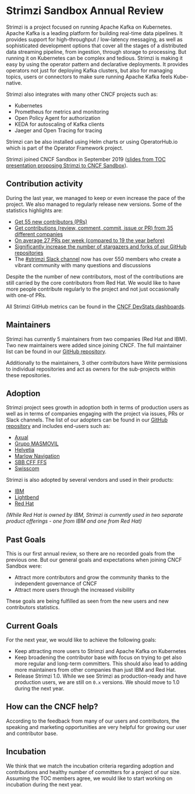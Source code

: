 # Strimzi Sandbox Annual Review

Strimzi is a project focused on running Apache Kafka on Kubernetes. Apache Kafka is a leading platform for building real-time data pipelines. It provides support for high-throughput / low-latency messaging, as well as sophisticated development options that cover all the stages of a distributed data streaming pipeline, from ingestion, through storage to processing. But running it on Kubernetes can be complex and tedious. Strimzi is making it easy by using the operator pattern and declarative deployments. It provides operators not just for deploying Kafka clusters, but also for managing topics, users or connectors to make sure running Apache Kafka feels Kube-native.

Strimzi also integrates with many other CNCF projects such as:
* Kubernetes
* Prometheus for metrics and monitoring
* Open Policy Agent for authorization
* KEDA for autoscaling of Kafka clients
* Jaeger and Open Tracing for tracing

Strimzi can be also installed using Helm charts or using OperatorHub.io which is part of the Operator Framework project.

Strimzi joined CNCF Sandbox in September 2019 ([slides from TOC presentation proposing Strimzi to CNCF Sandbox](https://docs.google.com/presentation/d/1bijEpuwaaa6jR1D5PAjyW731-j6Xc1TFHJuUh_FwwK8/edit#slide=id.g5628e016b1_46_346)).

## Contribution activity

During the last year, we managed to keep or even increase the pace of the project. We also managed to regularly release new versions. Some of the statistics highlights are:
* [Get 55 new contributors (PRs)](https://strimzi.devstats.cncf.io/d/52/new-contributors-table?orgId=1&from=now-1y&to=now)
* [Get contributions (review, comment, commit, issue or PR) from 35 different companies](https://strimzi.devstats.cncf.io/d/5/companies-table?orgId=1&var-period_name=Last%20year&var-metric=contributions)
* [On average 27 PRs per week (compared to 19 the year before)](https://strimzi.devstats.cncf.io/d/15/new-prs-in-repository-groups?orgId=1&from=now-1y&to=now)
* [Significantly increase the number of stargazers and forks of our GitHub repositories](https://strimzi.devstats.cncf.io/d/3/stars-and-forks-by-repository?orgId=1&from=now-1y&to=now)
* The [#strimzi Slack channel](https://cloud-native.slack.com/archives/CMH3Q3SNP) now has over 550 members who create a vibrant community with many questions and discussions

Despite the the number of new contributors, most of the contributions are still carried by the core contributors from Red Hat. We would like to have more people contribute regularly to the project and not just occasionally with one-of PRs.

All Strimzi GitHub metrics can be found in the [CNCF DevStats dashboards](https://strimzi.devstats.cncf.io/d/8/dashboards).

## Maintainers

Strimzi has currently 5 maintainers from two companies (Red Hat and IBM). Two new maintainers were added since joining CNCF. The full maintainer list can be found in our [GitHub repository](https://github.com/strimzi/governance/blob/master/MAINTAINERS).

Additionally to the maintainers, 3 other contributors have _Write_ permissions to individual repositories and act as owners for the sub-projects within these repositories.

## Adoption

Strimzi project sees growth in adoption both in terms of production users as well as in terms of companies engaging with the project via issues, PRs or Slack channels. The list of our adopters can be found in our [GitHub repository](https://github.com/strimzi/strimzi-kafka-operator/blob/master/ADOPTERS.md) and includes end-users such as:

* [Axual](https://axual.com/)
* [Grupo MASMOVIL](https://www.grupomasmovil.com/)
* [Helvetia](https://helvetia.com/)
* [Marlow Navigation](https://marlow-navigation.com/)
* [SBB CFF FFS](https://www.sbb.ch/en/home.html)
* [Swisscom](https://www.swisscom.ch/)

Strimzi is also adopted by several vendors and used in their products:
* [IBM](https://www.ibm.com/cloud/event-streams)
* [Lightbend](https://cloudflow.io/)
* [Red Hat](https://www.redhat.com/en/resources/amq-streams-datasheet)

_(While Red Hat is owned by IBM, Strimzi is currently used in two separate product offerings - one from IBM and one from Red Hat)_

## Past Goals

This is our first annual review, so there are no recorded goals from the previous one. But our general goals and expectations when joining CNCF Sandbox were:
* Attract more contributors and grow the community thanks to the independent governance of CNCF
* Attract more users through the increased visibility

These goals are being fulfilled as seen from the new users and new contributors statistics.

## Current Goals

For the next year, we would like to achieve the following goals:
* Keep attracting more users to Strimzi and Apache Kafka on Kubernetes
* Keep broadening the contributor base with focus on trying to get also more regular and long-term committers. This should also lead to adding more maintainers from other companies than just IBM and Red Hat.
* Release Strimzi 1.0. While we see Strimzi as production-ready and have production users, we are still on `0.x` versions. We should move to 1.0 during the next year.

## How can the CNCF help?

According to the feedback from many of our users and contributors, the speaking and marketing opportunities are very helpful for growing our user and contributor base.

## Incubation

We think that we match the incubation criteria regarding adoption and contributions and healthy number of committers for a project of our size. Assuming the TOC members agree, we would like to start working on incubation during the next year.

